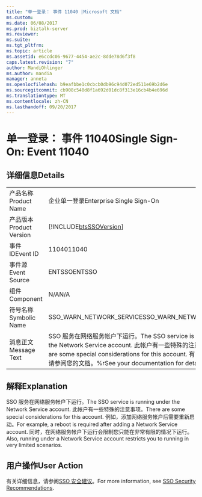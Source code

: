 ```yaml
---
title: "单一登录： 事件 11040 |Microsoft 文档"
ms.custom: 
ms.date: 06/08/2017
ms.prod: biztalk-server
ms.reviewer: 
ms.suite: 
ms.tgt_pltfrm: 
ms.topic: article
ms.assetid: e6ccdc06-9677-4454-ae2c-8dde78d6f3f8
caps.latest.revision: "7"
author: MandiOhlinger
ms.author: mandia
manager: anneta
ms.openlocfilehash: b9eafbbe1c0cbcb0db96c94d072ed511e69b2d6e
ms.sourcegitcommit: cb908c540d8f1a692d01dc8f313e16cb4b4e696d
ms.translationtype: MT
ms.contentlocale: zh-CN
ms.lasthandoff: 09/20/2017
---
```

# <a name="single-sign-on-event-11040"></a><span data-ttu-id="d6c62-102">单一登录： 事件 11040</span><span class="sxs-lookup"><span data-stu-id="d6c62-102">Single Sign-On: Event 11040</span></span>
## <a name="details"></a><span data-ttu-id="d6c62-103">详细信息</span><span class="sxs-lookup"><span data-stu-id="d6c62-103">Details</span></span>  
  
|||  
|-|-|  
|<span data-ttu-id="d6c62-104">产品名称</span><span class="sxs-lookup"><span data-stu-id="d6c62-104">Product Name</span></span>|<span data-ttu-id="d6c62-105">企业单一登录</span><span class="sxs-lookup"><span data-stu-id="d6c62-105">Enterprise Single Sign-On</span></span>|  
|<span data-ttu-id="d6c62-106">产品版本</span><span class="sxs-lookup"><span data-stu-id="d6c62-106">Product Version</span></span>|[!INCLUDE[btsSSOVersion](../includes/btsssoversion-md.md)]|  
|<span data-ttu-id="d6c62-107">事件 ID</span><span class="sxs-lookup"><span data-stu-id="d6c62-107">Event ID</span></span>|<span data-ttu-id="d6c62-108">11040</span><span class="sxs-lookup"><span data-stu-id="d6c62-108">11040</span></span>|  
|<span data-ttu-id="d6c62-109">事件源</span><span class="sxs-lookup"><span data-stu-id="d6c62-109">Event Source</span></span>|<span data-ttu-id="d6c62-110">ENTSSO</span><span class="sxs-lookup"><span data-stu-id="d6c62-110">ENTSSO</span></span>|  
|<span data-ttu-id="d6c62-111">组件</span><span class="sxs-lookup"><span data-stu-id="d6c62-111">Component</span></span>|<span data-ttu-id="d6c62-112">N/A</span><span class="sxs-lookup"><span data-stu-id="d6c62-112">N/A</span></span>|  
|<span data-ttu-id="d6c62-113">符号名称</span><span class="sxs-lookup"><span data-stu-id="d6c62-113">Symbolic Name</span></span>|<span data-ttu-id="d6c62-114">SSO_WARN_NETWORK_SERVICE</span><span class="sxs-lookup"><span data-stu-id="d6c62-114">SSO_WARN_NETWORK_SERVICE</span></span>|  
|<span data-ttu-id="d6c62-115">消息正文</span><span class="sxs-lookup"><span data-stu-id="d6c62-115">Message Text</span></span>|<span data-ttu-id="d6c62-116">SSO 服务在网络服务帐户下运行。</span><span class="sxs-lookup"><span data-stu-id="d6c62-116">The SSO service is running under the Network Service account.</span></span> <span data-ttu-id="d6c62-117">此帐户有一些特殊的注意事项。</span><span class="sxs-lookup"><span data-stu-id="d6c62-117">There are some special considerations for this account.</span></span> <span data-ttu-id="d6c62-118">有关详细信息，请参阅您的文档。%r</span><span class="sxs-lookup"><span data-stu-id="d6c62-118">See your documentation for details.%r</span></span>|  
  
## <a name="explanation"></a><span data-ttu-id="d6c62-119">解释</span><span class="sxs-lookup"><span data-stu-id="d6c62-119">Explanation</span></span>  
 <span data-ttu-id="d6c62-120">SSO 服务在网络服务帐户下运行。</span><span class="sxs-lookup"><span data-stu-id="d6c62-120">The SSO service is running under the Network Service account.</span></span> <span data-ttu-id="d6c62-121">此帐户有一些特殊的注意事项。</span><span class="sxs-lookup"><span data-stu-id="d6c62-121">There are some special considerations for this account.</span></span> <span data-ttu-id="d6c62-122">例如，添加网络服务帐户后需要重新启动。</span><span class="sxs-lookup"><span data-stu-id="d6c62-122">For example, a reboot is required after adding a Network Service account.</span></span> <span data-ttu-id="d6c62-123">同时，在网络服务帐户下运行会限制您只能在非常有限的情况下运行。</span><span class="sxs-lookup"><span data-stu-id="d6c62-123">Also, running under a Network Service account restricts you to running in very limited scenarios.</span></span>  
  
## <a name="user-action"></a><span data-ttu-id="d6c62-124">用户操作</span><span class="sxs-lookup"><span data-stu-id="d6c62-124">User Action</span></span>  
 <span data-ttu-id="d6c62-125">有关详细信息，请参阅[SSO 安全建议](../core/sso-security-recommendations.md)。</span><span class="sxs-lookup"><span data-stu-id="d6c62-125">For more information, see [SSO Security Recommendations](../core/sso-security-recommendations.md).</span></span>
